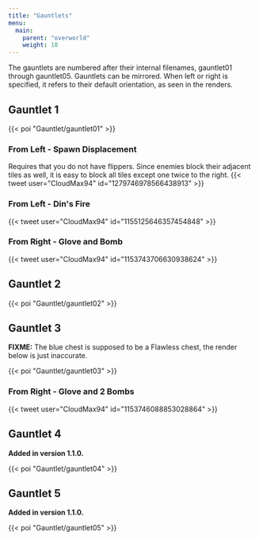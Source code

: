 ```yaml
---
title: "Gauntlets"
menu:
  main:
    parent: "overworld"
    weight: 10
---
```


The gauntlets are numbered after their internal filenames, gauntlet01 through gauntlet05.
Gauntlets can be mirrored. When left or right is specified, it refers to their default orientation, as seen in the renders.

## Gauntlet 1

{{< poi "Gauntlet/gauntlet01" >}}

### From Left  - Spawn Displacement

Requires that you do not have flippers.
Since enemies block their adjacent tiles as well, it is easy to block all tiles except one twice to the right.
{{< tweet user="CloudMax94" id="1279746978566438913" >}}

### From Left  - Din's Fire

{{< tweet user="CloudMax94" id="1155125646357454848" >}}

### From Right - Glove and Bomb

{{< tweet user="CloudMax94" id="1153743706630938624" >}}

## Gauntlet 2

{{< poi "Gauntlet/gauntlet02" >}}

## Gauntlet 3

**FIXME:** The blue chest is supposed to be a Flawless chest, the render below is just inaccurate.

{{< poi "Gauntlet/gauntlet03" >}}

### From Right - Glove and 2 Bombs

{{< tweet user="CloudMax94" id="1153746088853028864" >}}

## Gauntlet 4
**Added in version 1.1.0.**

{{< poi "Gauntlet/gauntlet04" >}}

## Gauntlet 5
**Added in version 1.1.0.**

{{< poi "Gauntlet/gauntlet05" >}}
